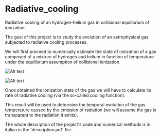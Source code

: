 # Radiative_cooling
Radiative cooling of an hydrogen-helium gas in collisional equilibrium of ionization.

The goal of this project is to study
the evolution of an astrophysical gas subjected to radiative cooling processes.

We will first proceed to numerically estimate the state of
ionization of a gas composed of a mixture of hydrogen and helium in
function of temperature under the equilibrium assumption of
collisional ionization.

![Alt text](Results/ionizzazione_idrogeno.png.png?raw=true)

![Alt text](Results/ionizzazione_elio.png.png?raw=true)

Once obtained the ionization state of the gas we
will have to calculate its rate of radiative cooling (via the so-called cooling function). 

This result will be used to determine the temporal evolution of the
gas temperature caused by the emission of radiation
(we will assume the gas is transparent to the radiation it emits).

The whole description of the project's code and numerical methods is in italian in the 'description.pdf' file.


